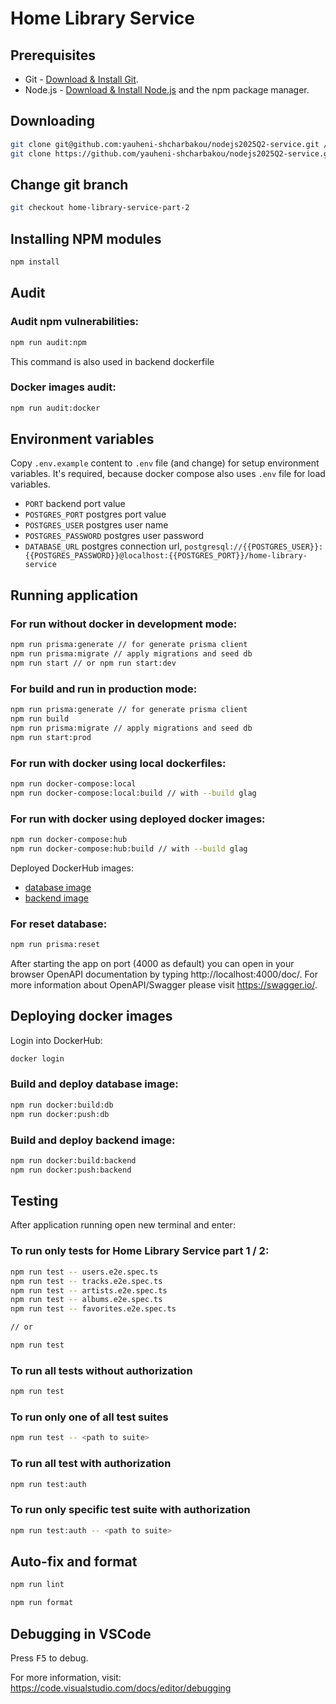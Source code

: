 # Home Library Service

## Prerequisites

- Git - [Download & Install Git](https://git-scm.com/downloads).
- Node.js - [Download & Install Node.js](https://nodejs.org/en/download/) and the npm package manager.

## Downloading

```bash
git clone git@github.com:yauheni-shcharbakou/nodejs2025Q2-service.git // for SSH
git clone https://github.com/yauheni-shcharbakou/nodejs2025Q2-service.git // for HTTPS
```

## Change git branch

```bash
git checkout home-library-service-part-2
```

## Installing NPM modules

```bash
npm install
```

## Audit

### Audit npm vulnerabilities:

```bash
npm run audit:npm
```

This command is also used in backend dockerfile

### Docker images audit:

```bash
npm run audit:docker
```

## Environment variables

Copy `.env.example` content to `.env` file (and change) for setup environment variables. It's required, because docker 
compose also uses `.env` file for load variables.

- `PORT` backend port value
- `POSTGRES_PORT` postgres port value
- `POSTGRES_USER` postgres user name
- `POSTGRES_PASSWORD` postgres user password
- `DATABASE_URL` postgres connection url, `postgresql://{{POSTGRES_USER}}:{{POSTGRES_PASSWORD}}@localhost:{{POSTGRES_PORT}}/home-library-service`

## Running application 

### For run without docker in development mode:

```bash
npm run prisma:generate // for generate prisma client
npm run prisma:migrate // apply migrations and seed db
npm run start // or npm run start:dev
```

### For build and run in production mode:

```bash
npm run prisma:generate // for generate prisma client
npm run build
npm run prisma:migrate // apply migrations and seed db
npm run start:prod
```

### For run with docker using local dockerfiles:

```bash
npm run docker-compose:local
npm run docker-compose:local:build // with --build glag
```

### For run with docker using deployed docker images:

```bash
npm run docker-compose:hub
npm run docker-compose:hub:build // with --build glag
```

Deployed DockerHub images:
- [database image](https://hub.docker.com/repository/docker/evgeniishcherbakov/postgresql/general)
- [backend image](https://hub.docker.com/repository/docker/evgeniishcherbakov/home-library-service/general)

### For reset database:

```bash
npm run prisma:reset
```

After starting the app on port (4000 as default) you can open
in your browser OpenAPI documentation by typing http://localhost:4000/doc/.
For more information about OpenAPI/Swagger please visit https://swagger.io/.

## Deploying docker images

Login into DockerHub:

```bash
docker login
```

### Build and deploy database image:

```bash
npm run docker:build:db
npm run docker:push:db
```

### Build and deploy backend image:

```bash
npm run docker:build:backend
npm run docker:push:backend
```

## Testing

After application running open new terminal and enter:

### To run only tests for Home Library Service part 1 / 2:

```bash
npm run test -- users.e2e.spec.ts
npm run test -- tracks.e2e.spec.ts
npm run test -- artists.e2e.spec.ts
npm run test -- albums.e2e.spec.ts
npm run test -- favorites.e2e.spec.ts

// or

npm run test
```

### To run all tests without authorization

```bash
npm run test
```

### To run only one of all test suites

```bash
npm run test -- <path to suite>
```

### To run all test with authorization

```bash
npm run test:auth
```

### To run only specific test suite with authorization

```bash
npm run test:auth -- <path to suite>
```

## Auto-fix and format

```bash
npm run lint
```

```bash
npm run format
```

## Debugging in VSCode

Press <kbd>F5</kbd> to debug.

For more information, visit: https://code.visualstudio.com/docs/editor/debugging
